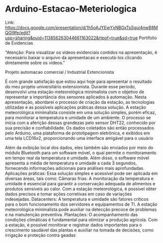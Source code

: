 # Arduino-Estacao-Meteriologica
Link: https://docs.google.com/presentation/d/1h5oAJYEwYxNBGxTsSgui4nwB8MQGl9fe/edit?usp=sharing&ouid=113856263044661163022&rtpof=true&sd=true Portifolio de Evidencias

"Atenção: Para visualizar os vídeos evidenciais contidos na apresentação, é necessário baixar o arquivo da apresentacao e executá-los clicando diretamente sobre os vídeos."


Projeto automacao comercial / Industrial Extencionista

É com grande satisfação que estou aqui hoje para apresentar o resultado do meu projeto universitário extensionista. Durante esse período, desenvolvi uma estação meteorológica minimalista com o objetivo de representar a importância dos sensores aplicados à automação. Nesta apresentação, abordarei o processo de criação da estação, as tecnologias utilizadas e as possíveis aplicações práticas dessa solução.​
A estação meteorológica minimalista consiste em uma solução simples, porém eficaz, para monitorar a temperatura e umidade de um ambiente. O processo se inicia com a aferição dessas grandezas pelo sensor DHT22, conhecido por sua precisão e confiabilidade. Os dados coletados são então processados pelo Arduino, uma plataforma de prototipagem eletrônica, e exibidos em uma tela LCD16x2, proporcionando uma interface amigável para o usuário

Além da exibição local dos dados, eles também são enviados por meio do módulo Bluetooth para um software móvel, o qual permite o monitoramento em tempo real da temperatura e umidade. Além disso, o software móvel apresenta a média de temperatura e umidade a cada 3 segundos, fornecendo informações adicionais para análises mais aprofundadas.​
​
Aplicações práticas:​
Essa solução simples e acessível pode ser aplicada em diversas áreas, tais como:​
Câmaras frias: A monitoração da temperatura e umidade é essencial para garantir a conservação adequada de alimentos e produtos sensíveis ao calor. Com a estação meteorológica, é possível obter dados precisos e tomar ações corretivas em caso de variações indesejadas.​
Datacenters: A temperatura e umidade são fatores críticos para o bom funcionamento dos servidores e equipamentos de TI. A estação meteorológica minimalista pode auxiliar na detecção precoce de problemas e na manutenção preventiva.​
Plantações: O acompanhamento das condições climáticas é fundamental para otimizar a produção agrícola. Com a estação, é possível monitorar e registrar dados importantes para o crescimento saudável das plantas e auxiliar na tomada de decisões, como irrigação e proteção contra geadas​
